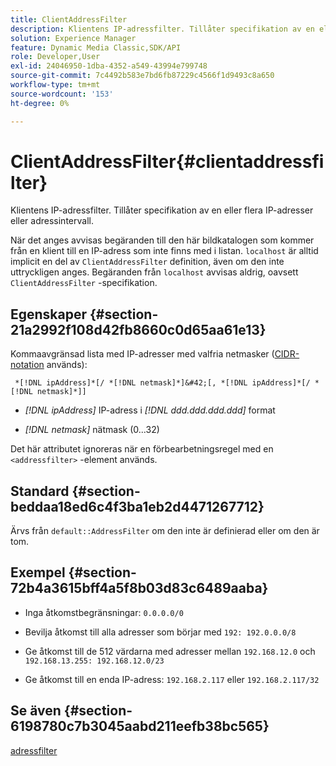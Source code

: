 ```yaml
---
title: ClientAddressFilter
description: Klientens IP-adressfilter. Tillåter specifikation av en eller flera IP-adresser eller adressintervall.
solution: Experience Manager
feature: Dynamic Media Classic,SDK/API
role: Developer,User
exl-id: 24046950-1dba-4352-a549-43994e799748
source-git-commit: 7c4492b583e7bd6fb87229c4566f1d9493c8a650
workflow-type: tm+mt
source-wordcount: '153'
ht-degree: 0%

---
```


# ClientAddressFilter{#clientaddressfilter}

Klientens IP-adressfilter. Tillåter specifikation av en eller flera IP-adresser eller adressintervall.

När det anges avvisas begäranden till den här bildkatalogen som kommer från en klient till en IP-adress som inte finns med i listan. `localhost` är alltid implicit en del av `ClientAddressFilter` definition, även om den inte uttryckligen anges. Begäranden från `localhost` avvisas aldrig, oavsett `ClientAddressFilter` -specifikation.

## Egenskaper {#section-21a2992f108d42fb8660c0d65aa61e13}

Kommaavgränsad lista med IP-adresser med valfria netmasker ([CIDR-notation](https://en.wikipedia.org/wiki/Classless_Inter-Domain_Routing#CIDR_notation) används):

` *[!DNL ipAddress]*[/ *[!DNL netmask]*]&#42;[, *[!DNL ipAddress]*[/ *[!DNL netmask]*]]`

* *[!DNL ipAddress]* IP-adress i *[!DNL ddd.ddd.ddd.ddd]* format

* *[!DNL netmask]* nätmask (0...32)

Det här attributet ignoreras när en förbearbetningsregel med en `<addressfilter>` -element används.

## Standard {#section-beddaa18ed6c4f3ba1eb2d4471267712}

Ärvs från `default::AddressFilter` om den inte är definierad eller om den är tom.

## Exempel {#section-72b4a3615bff4a5f8b03d83c6489aaba}

* Inga åtkomstbegränsningar: `0.0.0.0/0`
* Bevilja åtkomst till alla adresser som börjar med `192: 192.0.0.0/8`
* Ge åtkomst till de 512 värdarna med adresser mellan `192.168.12.0` och `192.168.13.255: 192.168.12.0/23`

* Ge åtkomst till en enda IP-adress: `192.168.2.117` eller `192.168.2.117/32`

## Se även {#section-6198780c7b3045aabd211eefb38bc565}

[adressfilter](../../../../../ir-api/material-cat/image-rendering-api-ref/c-ir-material-catalog/c-ir-attributes-reference/r-ir-clientaddressfilter.md#reference-52a541cec0b0424faf263d1fb4946b5f)
